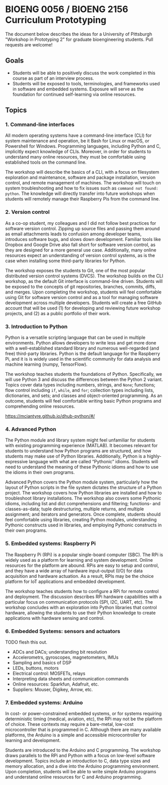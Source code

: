 # BIOENG 0056 / BIOENG 2156 Curriculum Prototyping

The document below describes the ideas for a University of Pittsburgh "Workshop in Prototyping 2" for graduate bioengineering students. Pull requests are welcome!

## Goals

- Students will be able to positively discuss the work completed in this course as part of an interview process.
- Students will be exposed to tools, terminologies, and frameworks used in software and embedded systems. Exposure will serve as the foundation for continued self-learning via online resources.

## Topics

### 1. Command-line interfaces

All modern operating systems have a command-line interface (CLI) for system maintenance and operation, be it Bash for Linux or macOS, or Powershell for Windows. Programming languages, including Python and C, implicitly expect knowledge of CLIs. Moreover, in order for students to understand many online resources, they must be comfortable using established tools on the command line.

The workshop will describe the basics of a CLI, with a focus on filesystem exploration and maintenance, software and package installation, version control, and remote management of machines. The workshop will touch on system troubleshooting and how to fix issues such as `command not found: python`. The knowledge will directly transfer into future workshops when students will remotely manage their Raspberry Pis from the command line.

### 2. Version control

As a co-op student, my colleagues and I did not follow best practices for software version control. Zipping up source files and passing them around as email attachments leads to confusion among developer teams, introduces software bugs, and slows down development. Familiar tools like Dropbox and Google Drive also fall short for software version control, as they are designed for a more general use case. Additionally, many online resources expect an understanding of version control systems, as is the case when installing some third-party libraries for Python.

The workshop exposes the students to Git, one of the most popular distributed version control systems (DVCS). The workshop builds on the CLI workshop, as the default Git interface is command-line driven. Students will be exposed to the concepts of git repositories, branches, commits, diffs, and merges. Upon completing the workshop, students will feel comfortable using Git for software version control and as a tool for managing software development across multiple developers. Students will create a free GitHub account that will be used (1) for developing and reviewing future workshop projects, and (2) as a public portfolio of their work.

### 3. Introduction to Python

Python is a versatile scripting language that can be used in multiple environments. Python allows developers to write less and get more done with a well-established standard library and numerous well-regarded (and free) third-party libraries. Python is the default language for the Raspberry Pi, and it is is widely used in the scientific community for data analysis and machine learning (numpy, TensorFlow).

The workshop teaches students the foundations of Python. Specifically, we will use Python 3 and discuss the differences between the Python 2 variant. Topics cover data types including numbers, strings, and `None`; functions; flow control including `if`, `while`, and `for`; collection types including lists, dictionaries, and sets; and classes and object-oriented programming. As an outcome, students will feel comfortable writing basic Python programs and comprehending online resources.

https://mciantyre.github.io/dhub-python/#/

### 4. Advanced Python

The Python module and library system might feel unfamiliar for students with existing programming experience (MATLAB). It becomes relevant for students to understand how Python programs are structured, and how students may make use of Python libraries. Additionally, Python is a highly-expressive language with what are called “Pythonic” idioms. Students will need to understand the meaning of these Pythonic idioms and how to use the idioms in their own programs.

Advanced Python covers the Python module system, particularly how the layout of Python scripts in the file system dictates the structure of a Python project. The workshop covers how Python libraries are installed and how to troubleshoot library installations. The workshop also covers some Pythonic idioms, including list and dict comprehensions and filtering; functions- and classes-as-data; tuple destructuring, multiple returns, and multiple assignment; and iterators and generators. Once complete, students should feel comfortable using libraries, creating Python modules, understanding Pythonic constructs used in libraries, and employing Pythonic constructs in their own programs.

### 5. Embedded systems: Raspberry Pi

The Raspberry Pi (RPi) is a popular single-board computer (SBC). The RPi is widely used as a platform for learning and system development. Online resources for the platform are abound. RPis are easy to setup and control, and they have a wide array of hardware input-output (I/O) for data acquisition and hardware actuation. As a result, RPIs may be the choice platform for IoT applications and embedded development.

The workshop teaches students how to configure a RPi for remote control and deployment. The discussion describes RPi hardware capabilities with a particular focus on communication protocols (SPI, I2C, UART, etc). The workshop concludes with an exploration into Python libraries that control hardware, allowing the students to use their Python knowledge to create applications with hardware sensing and control.

### 6. Embedded Systems: sensors and actuators

TODO flesh this out.

- ADCs and DACs; understanding bit resolution
- Accelerometrs, gyroscopes, magnetometers, IMUs
- Sampling and basics of DSP
- LEDs, buttons, motors
- Electrical control: MOSFETs, relays
- Interpreting data sheets and communication commands
- Online resources: Sparkfun, Adafruit, etc.
- Suppliers: Mouser, Digikey, Arrow, etc.

### 7. Embedded systems: Arduino

In cost- or power-constrained embedded systems, or for systems requiring deterministic timing (medical, aviation, etc), the RPi may not be the platform of choice. These contexts may require a bare-metal, low-cost microcontroller that is programmed in C. Although there are many available platforms, the Arduino is a simple and accessible microcontroller for learning and development.

Students are introduced to the Arduino and C programming. The workshop draws parallels to the RPi and Python with a focus on low-level software development. Topics include an introduction to C, data type sizes and memory allocation, and a dive into the Arduino programming environment. Upon completion, students will be able to write simple Arduino programs and understand online resources for C and Arduino programming.

